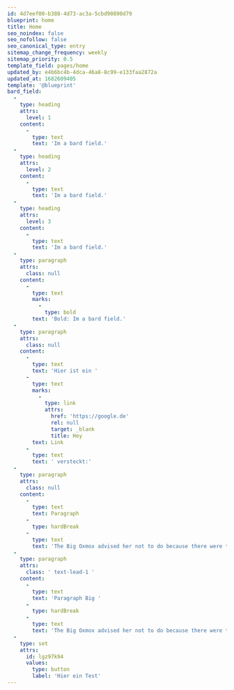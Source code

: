 ```yaml
---
id: 4d7eef00-b388-4d73-ac3a-5cbd90890d79
blueprint: home
title: Home
seo_noindex: false
seo_nofollow: false
seo_canonical_type: entry
sitemap_change_frequency: weekly
sitemap_priority: 0.5
template_field: pages/home
updated_by: e4b6bc4b-4dca-46a8-8c99-e133faa2872a
updated_at: 1682609405
template: '@blueprint'
bard_field:
  -
    type: heading
    attrs:
      level: 1
    content:
      -
        type: text
        text: 'Im a bard field.'
  -
    type: heading
    attrs:
      level: 2
    content:
      -
        type: text
        text: 'Im a bard field.'
  -
    type: heading
    attrs:
      level: 3
    content:
      -
        type: text
        text: 'Im a bard field.'
  -
    type: paragraph
    attrs:
      class: null
    content:
      -
        type: text
        marks:
          -
            type: bold
        text: 'Bold: Im a bard field.'
  -
    type: paragraph
    attrs:
      class: null
    content:
      -
        type: text
        text: 'Hier ist ein '
      -
        type: text
        marks:
          -
            type: link
            attrs:
              href: 'https://google.de'
              rel: null
              target: _blank
              title: Hey
        text: Link
      -
        type: text
        text: ' versteckt:'
  -
    type: paragraph
    attrs:
      class: null
    content:
      -
        type: text
        text: Paragraph
      -
        type: hardBreak
      -
        type: text
        text: 'The Big Oxmox advised her not to do because there were thousands of bad Commas, wild Question Marks and devious Semikoli.'
  -
    type: paragraph
    attrs:
      class: ' text-lead-1 '
    content:
      -
        type: text
        text: 'Paragraph Big '
      -
        type: hardBreak
      -
        type: text
        text: 'The Big Oxmox advised her not to do because there were thousands of bad Commas, wild Question Marks and devious Semikoli.'
  -
    type: set
    attrs:
      id: lgz97k94
      values:
        type: button
        label: 'Hier ein Test'
---
```

